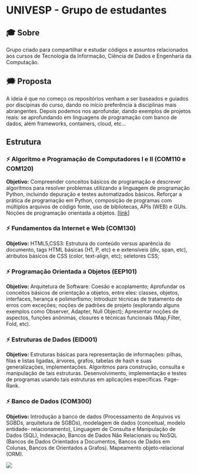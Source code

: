 # UNIVESP - Grupo de estudantes

## :mortar_board: Sobre
Grupo criado para compartilhar e estudar códigos e assuntos relacionados aos cursos de Tecnologia da Informação,  Ciência de Dados e Engenharia da Computação. 

## :right_anger_bubble:	 Proposta
A ideia é que no começo os repositórios venham a ser baseados e guiados por discipinas do curso, dando no início preferência à disciplinas mais abrangentes. Depois podemos nos aprofundar, dando exemplos de projetos reais: se aprofundando em linguagens de programação com  banco de dados, além frameworks, containers, cloud, etc... 


## Estrutura

### :zap: Algoritmo e Programação de Computadores I e II (COM110 e COM120)

__Objetivo:__ Compreender conceitos básicos de programação e descrever algoritmos para resolver problemas utilizando a linguagem de programação Python, incluindo depuração e testes automatizados básicos.
Reforçar a prática de programação em Python, composição de programas com múltiplos arquivos de código fonte, uso de bibliotecas, APIs (WEB) e GUIs. Noções de programação orientada a objetos.
[[link]](https://github.com/UNIVESP-21/algoritmos-programacao-computadores-I-e-II)

### :zap: Fundamentos da Internet e Web (COM130)
__Objetivo:__ HTML5,CSS3: Estrutura do conteúdo versus aparência do documento, tags HTML básicas (H1, P, etc) e e extensíveis (div, span, etc), atributos básicos de CSS (color, text-align, etc); seletores CSS;

### :zap: Programação Orientada a Objetos (EEP101)
__Objetivo:__ Arquitetura de Software: Coesão e acoplamento; Aprofundar os conceitos básicos de orientação a objetos, entre eles: classes, objetos, interfaces, herança e polimorfismo; Introduzir técnicas de tratamento de erros com exceções; noções de padrões de projeto (explorando alguns exemplos como Observer, Adapter, Null Object); Apresentar noções de aspectos, funções anônimas, closures e técnicas funcionais (Map,Filter, Fold, etc).

### :zap: Estruturas de Dados (EID001)
__Objetivo:__ Estruturas básicas para representação de informações: pilhas, filas e listas ligadas, árvores, grafos, tabelas de hash e suas generalizações, implementações. Algoritmos para construção, consulta e manipulação de tais estruturas. Desenvolvimento, implementação e testes de programas usando tais estruturas em aplicações específicas. Page-Rank.

### :zap: Banco de Dados (COM300)
__Objetivo:__ Introdução a banco de dados (Processamento de Arquivos vs SGBDs, arquitetura de SGBDs), modelagem de dados (conceitual, modelo entidade-
relacionamento), Linguagem de Consulta e Manipulação de Dados (SQL), Indexação, Bancos de Dados Não Relacionais ou NoSQL (Bancos de Dados Orientados a
Documentos, Bancos de Dados em Colunas, Bancos de Orientados a Grafos). Mapeamento objeto-relacional (ORM).

![](https://komarev.com/ghpvc/?username=UNIVESP-21)
